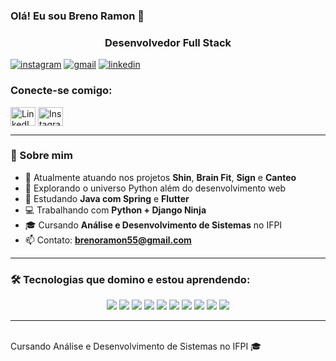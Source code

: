 ### Olá! Eu sou Breno Ramon 🐐
<h3 align="center">Desenvolvedor Full Stack</h3>

[![instagram](https://img.shields.io/badge/Instagram-E4405F?style=for-the-badge&logo=instagram&logoColor=white)](https://www.instagram.com/mynameisbreno/)
[![gmail](https://img.shields.io/badge/Gmail-D14836?style=for-the-badge&logo=gmail&logoColor=white)](mailto:brenoramon55@gmail.com)
[![linkedin](https://img.shields.io/badge/LinkedIn-0077B5?style=for-the-badge&logo=linkedin&logoColor=white)](https://www.linkedin.com/in/breno-ramon-lacerda-santos-01ab541aa/)

<h3 align="left">Conecte-se comigo:</h3>
<p align="left">
  <a href="https://www.linkedin.com/in/breno-ramon-lacerda-santos-01ab541aa/" target="_blank"><img align="center" src="https://raw.githubusercontent.com/rahuldkjain/github-profile-readme-generator/master/src/images/icons/Social/linked-in-alt.svg" alt="LinkedIn" height="30" width="40" /></a>
  <a href="https://www.instagram.com/mynameisbreno/" target="_blank"><img align="center" src="https://raw.githubusercontent.com/rahuldkjain/github-profile-readme-generator/master/src/images/icons/Social/instagram.svg" alt="Instagram" height="30" width="40" /></a>
</p>



---

### 🚀 Sobre mim
- 💼 Atualmente atuando nos projetos **Shin**, **Brain Fit**, **Sign** e **Canteo**
- 🧪 Explorando o universo Python além do desenvolvimento web
- 🧠 Estudando **Java com Spring** e **Flutter**
- 💻 Trabalhando com **Python + Django Ninja**
- 🎓 Cursando **Análise e Desenvolvimento de Sistemas** no IFPI
- 📫 Contato: **brenoramon55@gmail.com**

---

### 🛠️ Tecnologias que domino e estou aprendendo:

<div align="center">
  <img src="https://img.shields.io/badge/Next.js-000000?style=for-the-badge&logo=nextdotjs&logoColor=white" />
  <img src="https://img.shields.io/badge/JavaScript-F7DF1E?style=for-the-badge&logo=javascript&logoColor=black" />
  <img src="https://img.shields.io/badge/TypeScript-007ACC?style=for-the-badge&logo=typescript&logoColor=white" />
  <img src="https://img.shields.io/badge/React-20232A?style=for-the-badge&logo=react&logoColor=61DAFB" />
  <img src="https://img.shields.io/badge/Node.js-43853D?style=for-the-badge&logo=node.js&logoColor=white" />
  <img src="https://img.shields.io/badge/Python-3776AB?style=for-the-badge&logo=python&logoColor=white" />
  <img src="https://img.shields.io/badge/Django-092E20?style=for-the-badge&logo=django&logoColor=white" />
  <img src="https://img.shields.io/badge/Java-007396?style=for-the-badge&logo=java&logoColor=white" />
  <img src="https://img.shields.io/badge/Spring-6DB33F?style=for-the-badge&logo=spring&logoColor=white" />
  <img src="https://img.shields.io/badge/Flutter-02569B?style=for-the-badge&logo=flutter&logoColor=white" />
</div>

---
<br>
Cursando Análise e Desenvolvimento de Sistemas no IFPI 🎓
